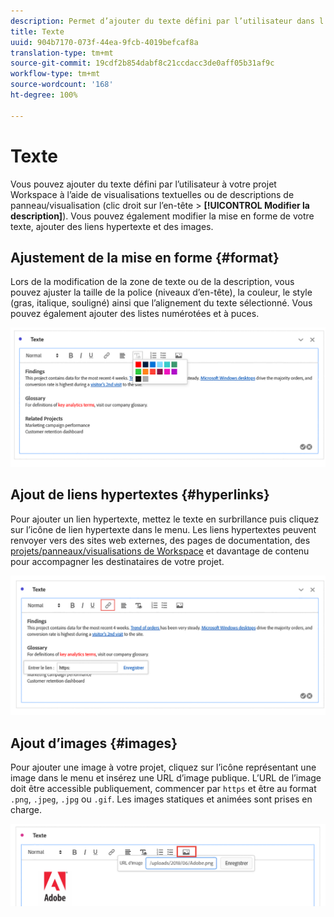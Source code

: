 ```yaml
---
description: Permet d’ajouter du texte défini par l’utilisateur dans l’Workspace.
title: Texte
uuid: 904b7170-073f-44ea-9fcb-4019befcaf8a
translation-type: tm+mt
source-git-commit: 19cdf2b854dabf8c21ccdacc3de0aff05b31af9c
workflow-type: tm+mt
source-wordcount: '168'
ht-degree: 100%

---
```



# Texte

Vous pouvez ajouter du texte défini par l’utilisateur à votre projet Workspace à l’aide de visualisations textuelles ou de descriptions de panneau/visualisation (clic droit sur l’en-tête > **[!UICONTROL Modifier la description]**). Vous pouvez également modifier la mise en forme de votre texte, ajouter des liens hypertexte et des images.

## Ajustement de la mise en forme {#format}

Lors de la modification de la zone de texte ou de la description, vous pouvez ajuster la taille de la police (niveaux d’en-tête), la couleur, le style (gras, italique, souligné) ainsi que l’alignement du texte sélectionné. Vous pouvez également ajouter des listes numérotées et à puces.

![](assets/format.png)

## Ajout de liens hypertextes {#hyperlinks}

Pour ajouter un lien hypertexte, mettez le texte en surbrillance puis cliquez sur l’icône de lien hypertexte dans le menu. Les liens hypertextes peuvent renvoyer vers des sites web externes, des pages de documentation, des [projets/panneaux/visualisations de Workspace](https://experienceleague.adobe.com/docs/analytics/analyze/analysis-workspace/curate-share/shareable-links.html?lang=fr) et davantage de contenu pour accompagner les destinataires de votre projet.

![](assets/hyperlink.png)

## Ajout d’images {#images}

Pour ajouter une image à votre projet, cliquez sur l’icône représentant une image dans le menu et insérez une URL d’image publique. L’URL de l’image doit être accessible publiquement, commencer par `https` et être au format `.png`, `.jpeg`, `.jpg` ou `.gif`. Les images statiques et animées sont prises en charge.

![](assets/image.png)
